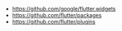 - https://github.com/google/flutter.widgets
- https://github.com/flutter/packages
- https://github.com/flutter/plugins
